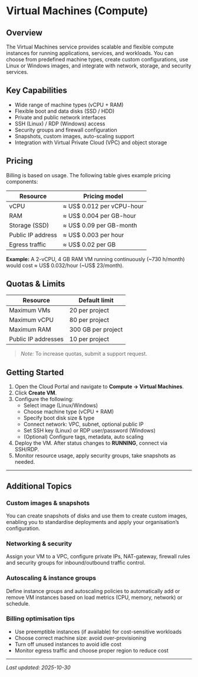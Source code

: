 # Virtual Machines (Compute)

## Overview  
The Virtual Machines service provides scalable and flexible compute instances for running applications, services, and workloads. You can choose from predefined machine types, create custom configurations, use Linux or Windows images, and integrate with network, storage, and security services.

## Key Capabilities  
- Wide range of machine types (vCPU + RAM)  
- Flexible boot and data disks (SSD / HDD)  
- Private and public network interfaces  
- SSH (Linux) / RDP (Windows) access  
- Security groups and firewall configuration  
- Snapshots, custom images, auto-scaling support  
- Integration with Virtual Private Cloud (VPC) and object storage  

## Pricing  
Billing is based on usage. The following table gives example pricing components:

| Resource         | Pricing model            |
|------------------|--------------------------|
| vCPU             | ≈ US$ 0.012 per vCPU-hour |
| RAM              | ≈ US$ 0.004 per GB-hour   |
| Storage (SSD)    | ≈ US$ 0.09 per GB-month   |
| Public IP address| ≈ US$ 0.003 per hour      |
| Egress traffic   | ≈ US$ 0.02 per GB         |

**Example:** A 2-vCPU, 4 GB RAM VM running continuously (~730 h/month) would cost ≈ US$ 0.032/hour (~US$ 23/month).

## Quotas & Limits  
| Resource          | Default limit           |
|-------------------|-------------------------|
| Maximum VMs       | 20 per project          |
| Maximum vCPU      | 80 per project          |
| Maximum RAM       | 300 GB per project      |
| Public IP addresses| 10 per project         |

> *Note:* To increase quotas, submit a support request.  

## Getting Started  
1. Open the Cloud Portal and navigate to **Compute → Virtual Machines**.  
2. Click **Create VM**.  
3. Configure the following:  
   - Select image (Linux/Windows)  
   - Choose machine type (vCPU + RAM)  
   - Specify boot disk size & type  
   - Connect network: VPC, subnet, optional public IP  
   - Set SSH key (Linux) or RDP user/password (Windows)  
   - (Optional) Configure tags, metadata, auto scaling  
4. Deploy the VM. After status changes to **RUNNING**, connect via SSH/RDP.  
5. Monitor resource usage, apply security groups, take snapshots as needed.

---

## Additional Topics  
### Custom images & snapshots  
You can create snapshots of disks and use them to create custom images, enabling you to standardise deployments and apply your organisation’s configuration.  
### Networking & security  
Assign your VM to a VPC, configure private IPs, NAT-gateway, firewall rules and security groups for inbound/outbound traffic control.  
### Autoscaling & instance groups  
Define instance groups and autoscaling policies to automatically add or remove VM instances based on load metrics (CPU, memory, network) or schedule.  
### Billing optimisation tips  
- Use preemptible instances (if available) for cost-sensitive workloads  
- Choose correct machine size: avoid over-provisioning  
- Turn off unused instances to avoid idle cost  
- Monitor egress traffic and choose proper region to reduce cost  

---

*Last updated: 2025-10-30*
